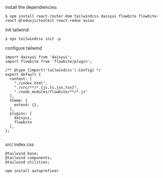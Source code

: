 install the dependiencies:

```
$ npm install react-router-dom tailwindcss daisyui flowbite flowbite-react @reduxjs/toolkit react-redux axios
```

init tailwind:

```
$ npx tailwindcss init -p
```

configure tailwind

```
import daisyui from 'daisyui';
import flowbite from 'flowbite/plugin';

/** @type {import('tailwindcss').Config} */
export default {
  content: [
    "./index.html",
    "./src/**/*.{js,ts,jsx,tsx}",
    "./node_modules/flowbite/**/*.js"
  ],
  theme: {
    extend: {},
  },
  plugins: [
    daisyui,
    flowbite
  ],
};


```

src/ index.css

```
@tailwind base;
@tailwind components;
@tailwind utilities;

```

```
npm install autoprefixer

```

